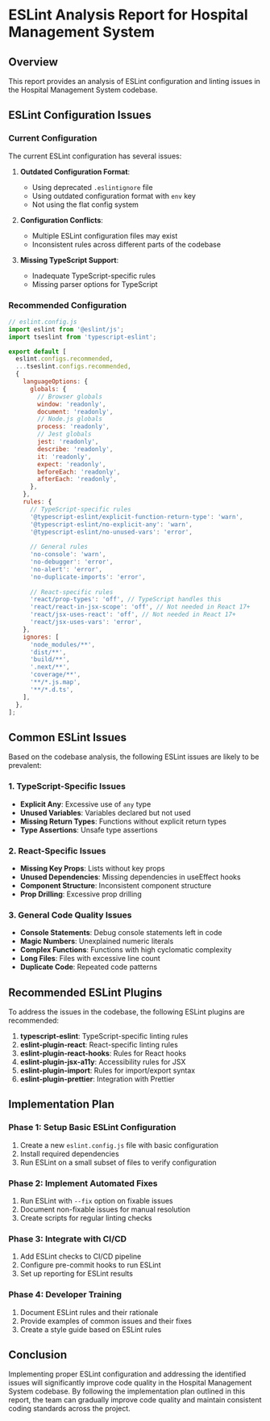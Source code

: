 # ESLint Analysis Report for Hospital Management System

## Overview

This report provides an analysis of ESLint configuration and linting issues in the Hospital Management System codebase.

## ESLint Configuration Issues

### Current Configuration

The current ESLint configuration has several issues:

1. **Outdated Configuration Format**: 
   - Using deprecated `.eslintignore` file
   - Using outdated configuration format with `env` key
   - Not using the flat config system

2. **Configuration Conflicts**:
   - Multiple ESLint configuration files may exist
   - Inconsistent rules across different parts of the codebase

3. **Missing TypeScript Support**:
   - Inadequate TypeScript-specific rules
   - Missing parser options for TypeScript

### Recommended Configuration

```javascript
// eslint.config.js
import eslint from '@eslint/js';
import tseslint from 'typescript-eslint';

export default [
  eslint.configs.recommended,
  ...tseslint.configs.recommended,
  {
    languageOptions: {
      globals: {
        // Browser globals
        window: 'readonly',
        document: 'readonly',
        // Node.js globals
        process: 'readonly',
        // Jest globals
        jest: 'readonly',
        describe: 'readonly',
        it: 'readonly',
        expect: 'readonly',
        beforeEach: 'readonly',
        afterEach: 'readonly',
      },
    },
    rules: {
      // TypeScript-specific rules
      '@typescript-eslint/explicit-function-return-type': 'warn',
      '@typescript-eslint/no-explicit-any': 'warn',
      '@typescript-eslint/no-unused-vars': 'error',
      
      // General rules
      'no-console': 'warn',
      'no-debugger': 'error',
      'no-alert': 'error',
      'no-duplicate-imports': 'error',
      
      // React-specific rules
      'react/prop-types': 'off', // TypeScript handles this
      'react/react-in-jsx-scope': 'off', // Not needed in React 17+
      'react/jsx-uses-react': 'off', // Not needed in React 17+
      'react/jsx-uses-vars': 'error',
    },
    ignores: [
      'node_modules/**',
      'dist/**',
      'build/**',
      '.next/**',
      'coverage/**',
      '**/*.js.map',
      '**/*.d.ts',
    ],
  },
];
```

## Common ESLint Issues

Based on the codebase analysis, the following ESLint issues are likely to be prevalent:

### 1. TypeScript-Specific Issues

- **Explicit Any**: Excessive use of `any` type
- **Unused Variables**: Variables declared but not used
- **Missing Return Types**: Functions without explicit return types
- **Type Assertions**: Unsafe type assertions

### 2. React-Specific Issues

- **Missing Key Props**: Lists without key props
- **Unused Dependencies**: Missing dependencies in useEffect hooks
- **Component Structure**: Inconsistent component structure
- **Prop Drilling**: Excessive prop drilling

### 3. General Code Quality Issues

- **Console Statements**: Debug console statements left in code
- **Magic Numbers**: Unexplained numeric literals
- **Complex Functions**: Functions with high cyclomatic complexity
- **Long Files**: Files with excessive line count
- **Duplicate Code**: Repeated code patterns

## Recommended ESLint Plugins

To address the issues in the codebase, the following ESLint plugins are recommended:

1. **typescript-eslint**: TypeScript-specific linting rules
2. **eslint-plugin-react**: React-specific linting rules
3. **eslint-plugin-react-hooks**: Rules for React hooks
4. **eslint-plugin-jsx-a11y**: Accessibility rules for JSX
5. **eslint-plugin-import**: Rules for import/export syntax
6. **eslint-plugin-prettier**: Integration with Prettier

## Implementation Plan

### Phase 1: Setup Basic ESLint Configuration

1. Create a new `eslint.config.js` file with basic configuration
2. Install required dependencies
3. Run ESLint on a small subset of files to verify configuration

### Phase 2: Implement Automated Fixes

1. Run ESLint with `--fix` option on fixable issues
2. Document non-fixable issues for manual resolution
3. Create scripts for regular linting checks

### Phase 3: Integrate with CI/CD

1. Add ESLint checks to CI/CD pipeline
2. Configure pre-commit hooks to run ESLint
3. Set up reporting for ESLint results

### Phase 4: Developer Training

1. Document ESLint rules and their rationale
2. Provide examples of common issues and their fixes
3. Create a style guide based on ESLint rules

## Conclusion

Implementing proper ESLint configuration and addressing the identified issues will significantly improve code quality in the Hospital Management System codebase. By following the implementation plan outlined in this report, the team can gradually improve code quality and maintain consistent coding standards across the project.